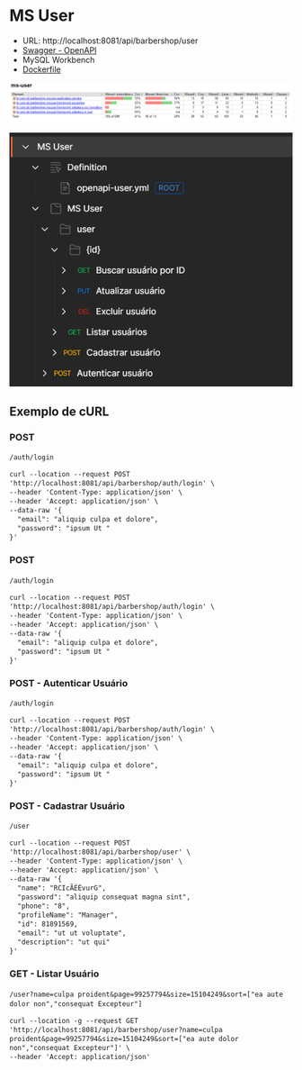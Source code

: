 # MS User


- URL: http://localhost:8081/api/barbershop/user
- [Swagger - OpenAPI](https://github.com/pbBarbershop/ms-user/blob/master/src/main/resources/openapi.yaml)
- MySQL Workbench
- [Dockerfile](https://github.com/pbBarbershop/ms-user/blob/master/Dockerfile)

![Cobertura de Testes](./src/main/resources/static/images/ms-use-cobertura-teste.png)

![Postman](./src/main/resources/static/images/postman-ms-user.png)

## Exemplo de cURL

### POST

`/auth/login`

```cURL
curl --location --request POST 'http://localhost:8081/api/barbershop/auth/login' \
--header 'Content-Type: application/json' \
--header 'Accept: application/json' \
--data-raw '{
  "email": "aliquip culpa et dolore",
  "password": "ipsum Ut "
}'
```

### POST

`/auth/login`

```cURL
curl --location --request POST 'http://localhost:8081/api/barbershop/auth/login' \
--header 'Content-Type: application/json' \
--header 'Accept: application/json' \
--data-raw '{
  "email": "aliquip culpa et dolore",
  "password": "ipsum Ut "
}'
```

### POST - Autenticar Usuário

`/auth/login`

```cURL
curl --location --request POST 'http://localhost:8081/api/barbershop/auth/login' \
--header 'Content-Type: application/json' \
--header 'Accept: application/json' \
--data-raw '{
  "email": "aliquip culpa et dolore",
  "password": "ipsum Ut "
}'
```

### POST - Cadastrar Usuário

`/user`

```cURL
curl --location --request POST 'http://localhost:8081/api/barbershop/user' \
--header 'Content-Type: application/json' \
--header 'Accept: application/json' \
--data-raw '{
  "name": "RCIcÃÉÉvurG",
  "password": "aliquip consequat magna sint",
  "phone": "8",
  "profileName": "Manager",
  "id": 81891569,
  "email": "ut ut voluptate",
  "description": "ut qui"
}'
```

### GET - Listar Usuário

`/user?name=culpa proident&page=99257794&size=15104249&sort=["ea aute dolor non","consequat Excepteur"]`

```cURL
curl --location -g --request GET 'http://localhost:8081/api/barbershop/user?name=culpa proident&page=99257794&size=15104249&sort=["ea aute dolor non","consequat Excepteur"]' \
--header 'Accept: application/json'
```

